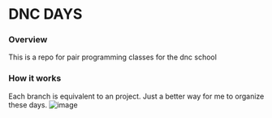 # DNC DAYS

### Overview
This is a repo for pair programming classes for the dnc school


### How it works
Each branch is equivalent to an project. Just a better way for me to organize these days.
![image](https://github.com/juliocesardemoraes/DNC/assets/42243423/5fe3fa50-41a2-42f9-a2bf-7eb006c2cefb)

